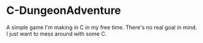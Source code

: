 # C-DungeonAdventure
A simple game I'm making in C in my free time. There's no real goal in mind. I just want to mess around with some C.
